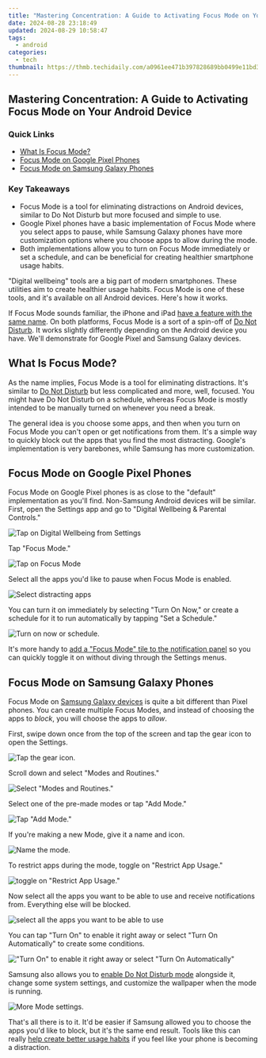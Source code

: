 ```yaml
---
title: "Mastering Concentration: A Guide to Activating Focus Mode on Your Android Device"
date: 2024-08-28 23:18:49
updated: 2024-08-29 10:58:47
tags:
  - android
categories:
  - tech
thumbnail: https://thmb.techidaily.com/a0961ee471b397828689bb0499e11bd310468db6e686996103528a8e584f7f95.jpg
---
```


## Mastering Concentration: A Guide to Activating Focus Mode on Your Android Device

### Quick Links

* [What Is Focus Mode?](https://fix-guide.techidaily.com/in-2024-how-to-change-honor-magic-5-pro-location-on-skout-drfone-by-drfone-virtual-android/)
* [Focus Mode on Google Pixel Phones](https://some-knowledge.techidaily.com/2024-approved-going-back-in-time-your-android-movie-method/)
* [Focus Mode on Samsung Galaxy Phones](https://extra-approaches.techidaily.com/updated-mixease-mac-and-windows-unifier/)

### Key Takeaways

* Focus Mode is a tool for eliminating distractions on Android devices, similar to Do Not Disturb but more focused and simple to use.
* Google Pixel phones have a basic implementation of Focus Mode where you select apps to pause, while Samsung Galaxy phones have more customization options where you choose apps to allow during the mode.
* Both implementations allow you to turn on Focus Mode immediately or set a schedule, and can be beneficial for creating healthier smartphone usage habits.

 "Digital wellbeing" tools are a big part of modern smartphones. These utilities aim to create healthier usage habits. Focus Mode is one of these tools, and it's available on all Android devices. Here's how it works.

 If Focus Mode sounds familiar, the iPhone and iPad [have a feature with the same name](https://youtube-clips.techidaily.com/2024-approved-designing-distinctive-denouements/). On both platforms, Focus Mode is a sort of a spin-off of [Do Not Disturb](https://windows11.techidaily.com/emergency-printer-deletion-in-windows-os-a-step-by-step-approach/). It works slightly differently depending on the Android device you have. We'll demonstrate for Google Pixel and Samsung Galaxy devices.

##  What Is Focus Mode?

 As the name implies, Focus Mode is a tool for eliminating distractions. It's similar to [Do Not Disturb](https://ai-video-apps.techidaily.com/new-2024-approved-transform-your-videos-with-these-12-innovative-online-animation-makers/) but less complicated and more, well, focused. You might have Do Not Disturb on a schedule, whereas Focus Mode is mostly intended to be manually turned on whenever you need a break.

 The general idea is you choose some apps, and then when you turn on Focus Mode you can't open or get notifications from them. It's a simple way to quickly block out the apps that you find the most distracting. Google's implementation is very barebones, while Samsung has more customization.

##  Focus Mode on Google Pixel Phones

 Focus Mode on Google Pixel phones is as close to the "default" implementation as you'll find. Non-Samsung Android devices will be similar. First, open the Settings app and go to "Digital Wellbeing & Parental Controls."

![Tap on Digital Wellbeing from Settings](https://static1.howtogeekimages.com/wordpress/wp-content/uploads/2023/09/screenshot_20230922-162152.png) 

 Tap "Focus Mode."

![Tap on Focus Mode](https://static1.howtogeekimages.com/wordpress/wp-content/uploads/2023/09/screenshot_20230922-163253.png) 

 Select all the apps you'd like to pause when Focus Mode is enabled.

![Select distracting apps](https://static1.howtogeekimages.com/wordpress/wp-content/uploads/2023/09/2023-09-22_16-49-07.png) 

 You can turn it on immediately by selecting "Turn On Now," or create a schedule for it to run automatically by tapping "Set a Schedule."

![Turn on now or schedule.](https://static1.howtogeekimages.com/wordpress/wp-content/uploads/2023/09/screenshot_20230922-163408.png) 

 It's more handy to [add a "Focus Mode" tile to the notification panel](https://video-content-creator.techidaily.com/updated-in-2024-uncover-the-best-green-screen-software-for-mac-video-editing/) so you can quickly toggle it on without diving through the Settings menus.

##  Focus Mode on Samsung Galaxy Phones

 Focus Mode on [Samsung Galaxy devices](https://instagram-clips.techidaily.com/new-connecting-consciously-with-content-craftsmen-of-your-realm-for-2024/) is quite a bit different than Pixel phones. You can create multiple Focus Modes, and instead of choosing the apps to _block_, you will choose the apps to _allow_.

 First, swipe down once from the top of the screen and tap the gear icon to open the Settings.

![Tap the gear icon.](https://static1.howtogeekimages.com/wordpress/wp-content/uploads/2023/09/screenshot_20230922_132910_nova-launcher.jpg) 

 Scroll down and select "Modes and Routines."

![Select "Modes and Routines."](https://static1.howtogeekimages.com/wordpress/wp-content/uploads/2023/09/screenshot_20230922_163603_settings.jpg) 

 Select one of the pre-made modes or tap "Add Mode."

![Tap "Add Mode."](https://static1.howtogeekimages.com/wordpress/wp-content/uploads/2023/09/screenshot_20230922_163629_modes-and-routines.jpg) 

 If you're making a new Mode, give it a name and icon.

![Name the mode.](https://static1.howtogeekimages.com/wordpress/wp-content/uploads/2023/09/screenshot_20230922_163706_modes-and-routines.jpg) 

 To restrict apps during the mode, toggle on "Restrict App Usage."

![toggle on "Restrict App Usage."](https://static1.howtogeekimages.com/wordpress/wp-content/uploads/2023/09/screenshot_20230922_163831_modes-and-routines.jpg) 

 Now select all the apps you want to be able to use and receive notifications from. Everything else will be blocked.

![select all the apps you want to be able to use](https://static1.howtogeekimages.com/wordpress/wp-content/uploads/2023/09/screenshot_20230922_163836_modes-and-routines.jpg) 

 You can tap "Turn On" to enable it right away or select "Turn On Automatically" to create some conditions.

!["Turn On" to enable it right away or select "Turn On Automatically"](https://static1.howtogeekimages.com/wordpress/wp-content/uploads/2023/09/screenshot_20230922_164012_modes-and-routines.jpg) 

 Samsung also allows you to [enable Do Not Disturb mode](https://windows11.techidaily.com/emergency-printer-deletion-in-windows-os-a-step-by-step-approach/) alongside it, change some system settings, and customize the wallpaper when the mode is running.

![More Mode settings.](https://static1.howtogeekimages.com/wordpress/wp-content/uploads/2023/09/2023-09-22_16-51-45.jpg) 

 That's all there is to it. It'd be easier if Samsung allowed you to choose the apps you'd like to block, but it's the same end result. Tools like this can really [help create better usage habits](https://screen-video-capture.techidaily.com/updated-in-2024-saving-the-essence-a-guide-for-virtual-meeting-records/) if you feel like your phone is becoming a distraction.

<ins class="adsbygoogle"
     style="display:block"
     data-ad-format="autorelaxed"
     data-ad-client="ca-pub-7571918770474297"
     data-ad-slot="1223367746"></ins>



<ins class="adsbygoogle"
     style="display:block"
     data-ad-client="ca-pub-7571918770474297"
     data-ad-slot="8358498916"
     data-ad-format="auto"
     data-full-width-responsive="true"></ins>
